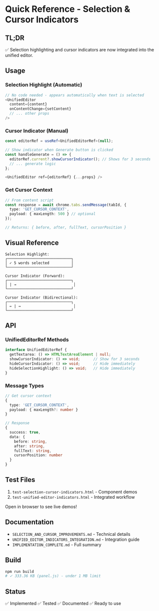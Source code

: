 # Quick Reference - Selection & Cursor Indicators

## TL;DR

✅ Selection highlighting and cursor indicators are now integrated into the unified editor.

## Usage

### Selection Highlight (Automatic)
```typescript
// No code needed - appears automatically when text is selected
<UnifiedEditor
  content={content}
  onContentChange={setContent}
  // ... other props
/>
```

### Cursor Indicator (Manual)
```typescript
const editorRef = useRef<UnifiedEditorRef>(null);

// Show indicator when Generate button is clicked
const handleGenerate = () => {
  editorRef.current?.showCursorIndicator(); // Shows for 3 seconds
  // ... generate logic
};

<UnifiedEditor ref={editorRef} {...props} />
```

### Get Cursor Context
```typescript
// From content script
const response = await chrome.tabs.sendMessage(tabId, {
  type: 'GET_CURSOR_CONTEXT',
  payload: { maxLength: 500 } // optional
});

// Returns: { before, after, fullText, cursorPosition }
```

## Visual Reference

```
Selection Highlight:
┌─────────────────────────────┐
│ ✓ 5 words selected          │
└─────────────────────────────┘

Cursor Indicator (Forward):
┌─────────────────────────────┐
│ | →                          │
└─────────────────────────────┘

Cursor Indicator (Bidirectional):
┌─────────────────────────────┐
│ ← | →                        │
└─────────────────────────────┘
```

## API

### UnifiedEditorRef Methods
```typescript
interface UnifiedEditorRef {
  getTextarea: () => HTMLTextAreaElement | null;
  showCursorIndicator: () => void;      // Show for 3 seconds
  hideCursorIndicator: () => void;      // Hide immediately
  hideSelectionHighlight: () => void;   // Hide immediately
}
```

### Message Types
```typescript
// Get cursor context
{
  type: 'GET_CURSOR_CONTEXT',
  payload: { maxLength?: number }
}

// Response
{
  success: true,
  data: {
    before: string,
    after: string,
    fullText: string,
    cursorPosition: number
  }
}
```

## Test Files

1. `test-selection-cursor-indicators.html` - Component demos
2. `test-unified-editor-indicators.html` - Integrated workflow

Open in browser to see live demos!

## Documentation

- `SELECTION_AND_CURSOR_IMPROVEMENTS.md` - Technical details
- `UNIFIED_EDITOR_INDICATORS_INTEGRATION.md` - Integration guide
- `IMPLEMENTATION_COMPLETE.md` - Full summary

## Build

```bash
npm run build
# ✓ 333.36 KB (panel.js) - under 1 MB limit
```

## Status

✅ Implemented
✅ Tested
✅ Documented
✅ Ready to use
